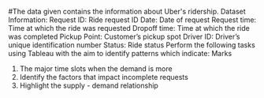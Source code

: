#The data given contains the information about Uber's ridership.
Dataset Information:
Request ID: Ride request ID
Date: Date of request
Request time: Time at which the ride was requested
Dropoff time: Time at which the ride was completed
Pickup Point: Customer’s pickup spot
Driver ID: Driver’s unique identification number
Status: Ride status
Perform the following tasks using Tableau with the aim
to identify patterns which indicate:
Marks
1. The major time slots when the demand is more 
2. Identify the factors that impact incomplete requests 
3. Highlight the supply - demand relationship 
